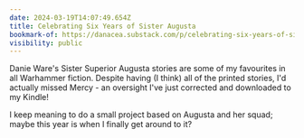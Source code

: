 ```yaml
---
date: 2024-03-19T14:07:49.654Z
title: Celebrating Six Years of Sister Augusta
bookmark-of: https://danacea.substack.com/p/celebrating-six-years-of-sister-augusta
visibility: public
---
```


Danie Ware's Sister Superior Augusta stories are some of my favourites in all Warhammer fiction. Despite having (I think) all of the printed stories, I'd actually missed Mercy - an oversight I've just corrected and downloaded to my Kindle!

I keep meaning to do a small project based on Augusta and her squad; maybe this year is when I finally get around to it?
